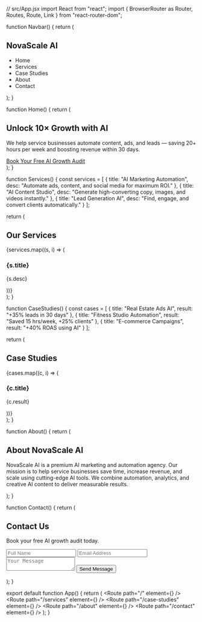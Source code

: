 // src/App.jsx
import React from "react";
import { BrowserRouter as Router, Routes, Route, Link } from "react-router-dom";

function Navbar() {
  return (
    <nav className="flex justify-between items-center p-6 bg-white shadow-md">
      <h1 className="text-2xl font-bold text-blue-600">NovaScale AI</h1>
      <ul className="flex gap-6 text-gray-700">
        <li><Link to="/">Home</Link></li>
        <li><Link to="/services">Services</Link></li>
        <li><Link to="/case-studies">Case Studies</Link></li>
        <li><Link to="/about">About</Link></li>
        <li><Link to="/contact" className="text-blue-600 font-semibold">Contact</Link></li>
      </ul>
    </nav>
  );
}

function Home() {
  return (
    <section className="flex flex-col items-center justify-center text-center min-h-screen bg-gray-50 p-6">
      <h2 className="text-4xl md:text-5xl font-bold text-blue-600 mb-4">Unlock 10× Growth with AI</h2>
      <p className="text-gray-700 mb-6 max-w-xl">
        We help service businesses automate content, ads, and leads — saving 20+ hours per week and boosting revenue within 30 days.
      </p>
      <a href="/contact" className="bg-blue-600 text-white px-6 py-3 rounded-lg font-semibold hover:bg-blue-700 transition">
        Book Your Free AI Growth Audit
      </a>
    </section>
  );
}

function Services() {
  const services = [
    { title: "AI Marketing Automation", desc: "Automate ads, content, and social media for maximum ROI." },
    { title: "AI Content Studio", desc: "Generate high-converting copy, images, and videos instantly." },
    { title: "Lead Generation AI", desc: "Find, engage, and convert clients automatically." }
  ];

  return (
    <section className="p-12 bg-white">
      <h2 className="text-3xl font-bold text-center text-blue-600 mb-8">Our Services</h2>
      <div className="grid md:grid-cols-3 gap-8">
        {services.map((s, i) => (
          <div key={i} className="p-6 border rounded-lg shadow hover:shadow-lg transition">
            <h3 className="text-xl font-semibold mb-2">{s.title}</h3>
            <p className="text-gray-700">{s.desc}</p>
          </div>
        ))}
      </div>
    </section>
  );
}

function CaseStudies() {
  const cases = [
    { title: "Real Estate Ads AI", result: "+35% leads in 30 days" },
    { title: "Fitness Studio Automation", result: "Saved 15 hrs/week, +25% clients" },
    { title: "E-commerce Campaigns", result: "+40% ROAS using AI" }
  ];

  return (
    <section className="p-12 bg-gray-50">
      <h2 className="text-3xl font-bold text-center text-blue-600 mb-8">Case Studies</h2>
      <div className="grid md:grid-cols-3 gap-8">
        {cases.map((c, i) => (
          <div key={i} className="p-6 border rounded-lg shadow hover:shadow-lg transition">
            <h3 className="text-xl font-semibold mb-2">{c.title}</h3>
            <p className="text-gray-700">{c.result}</p>
          </div>
        ))}
      </div>
    </section>
  );
}

function About() {
  return (
    <section className="p-12 bg-white text-center">
      <h2 className="text-3xl font-bold text-blue-600 mb-4">About NovaScale AI</h2>
      <p className="text-gray-700 max-w-2xl mx-auto">
        NovaScale AI is a premium AI marketing and automation agency. Our mission is to help service businesses save time, increase revenue, and scale using cutting-edge AI tools. We combine automation, analytics, and creative AI content to deliver measurable results.
      </p>
    </section>
  );
}

function Contact() {
  return (
    <section className="p-12 bg-gray-50 text-center">
      <h2 className="text-3xl font-bold text-blue-600 mb-4">Contact Us</h2>
      <p className="text-gray-700 mb-6">Book your free AI growth audit today.</p>
      <form className="max-w-lg mx-auto flex flex-col gap-4">
        <input type="text" placeholder="Full Name" className="p-3 border rounded"/>
        <input type="email" placeholder="Email Address" className="p-3 border rounded"/>
        <textarea placeholder="Your Message" className="p-3 border rounded"></textarea>
        <button className="bg-blue-600 text-white px-6 py-3 rounded-lg font-semibold hover:bg-blue-700 transition">Send Message</button>
      </form>
    </section>
  );
}

export default function App() {
  return (
    <Router>
      <Navbar />
      <Routes>
        <Route path="/" element={<Home />} />
        <Route path="/services" element={<Services />} />
        <Route path="/case-studies" element={<CaseStudies />} />
        <Route path="/about" element={<About />} />
        <Route path="/contact" element={<Contact />} />
      </Routes>
    </Router>
  );
}



